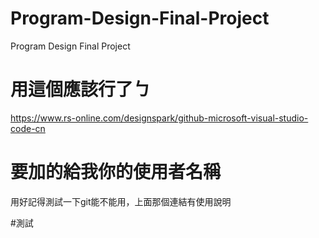 # Program-Design-Final-Project
Program Design Final Project
# 用這個應該行了ㄅ
https://www.rs-online.com/designspark/github-microsoft-visual-studio-code-cn

# 要加的給我你的使用者名稱
用好記得測試一下git能不能用，上面那個連結有使用說明

#測試